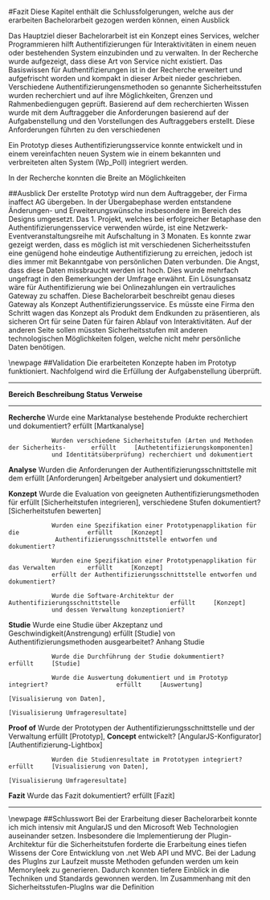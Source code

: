 #Fazit
Diese Kapitel enthält die Schlussfolgerungen, welche aus der erarbeiten Bachelorarbeit gezogen werden können, einen Ausblick


Das Hauptziel dieser Bachelorarbeit ist ein Konzept eines Services, welcher Programmieren hilft Authentifizierungen für Interaktivitäten in einem neuen oder bestehenden System einzubinden und zu verwalten. In der Recherche wurde aufgezeigt, dass diese Art von Service nicht existiert. Das Basiswissen für Authentifizierungen ist in der Recherche erweitert und aufgefrischt worden und kompakt in dieser Arbeit nieder geschrieben. Verschiedene Authentifizierungensmethoden so genannte Sicherheitsstufen wurden recherchiert und auf ihre Möglichkeiten, Grenzen und Rahmenbediengugen geprüft. Basierend auf dem recherchierten Wissen wurde mit dem Auftraggeber die Anforderungen basierend auf der Aufgabenstellung und den Vorstellungen des Auftraggebers erstellt. Diese Anforderungen führten zu den verschiedenen

Ein Prototyp dieses Authentifizierungsservice konnte entwickelt und in einem vereinfachten neuen System wie in einem bekannten und verbreiteten alten System (Wp_Poll) integriert werden. 

In der Recherche konnten die Breite an Möglichkeiten

##Ausblick
Der erstellte Prototyp wird nun dem Auftraggeber, der Firma inaffect AG übergeben. In der Übergabephase werden entstandene Änderungen- und Erweiterungswünsche insbesondere im Bereich des Designs umgesetzt. Das 1. Projekt, welches bei erfolgreicher Betaphase den Authentifizierungensservice verwenden würde, ist eine Netzwerk-Eventveranstaltungsreihe mit Aufschaltung in 3 Monaten.
Es konnte zwar gezeigt werden, dass es möglich ist mit verschiedenen Sicherheitsstufen eine genügend hohe eindeutige Authentifizierung zu erreichen, jedoch ist dies immer mit Bekanntgabe von persönlichen Daten verbunden. Die Angst, dass diese Daten missbraucht werden ist hoch. Dies wurde mehrfach ungefragt in den Bemerkungen der Umfrage erwähnt. Ein Lösungsansatz wäre für Authentifizierung wie bei Onlinezahlungen ein vertrauliches Gateway zu schaffen. Diese Bachelorarbeit beschreibt genau dieses Gateway als Konzept Authentifizierungsservice. Es müsste eine Firma den Schritt wagen das Konzept als Produkt dem Endkunden zu präsentieren, als sicheren Ort für seine Daten für fairen Ablauf von Interaktivitäten. Auf der anderen Seite sollen müssten Sicherheitsstufen mit anderen technologischen Möglichkeiten folgen, welche nicht mehr persönliche Daten benötigen.

\newpage
##Validation
Die erarbeiteten Konzepte haben im Prototyp funktioniert. Nachfolgend wird die Erfüllung der Aufgabenstellung überprüft.

-----------------------------------------------------------------------------------------------------------	----------------------
__Bereich__		__Beschreibung__																__Status__  __Verweise__
-------------	-------------------------------------------------------------------------------	----------- ----------------------
__Recherche__ 	Wurde eine Marktanalyse bestehende Produkte recherchiert und dokumentiert?		erfüllt     [Martkanalyse]
                                                                                                            
				Wurden verschiedene Sicherheitstufen (Arten und Methoden der Sicherheits- 	    erfüllt     [Authetentifizierungskomponenten]           
				und Identitätsüberprüfung) recherchiert und dokumentiert						
                                                                                                            
__Analyse__     Wurden die Anforderungen der Authentifizierungsschnittstelle mit dem 			erfüllt     [Anforderungen]
				Arbeitgeber analysiert und dokumentiert? 	                                                
                                                                                                            
__Konzept__		Wurde die Evaluation von geeigneten Authentifizierungsmethoden für 				erfüllt     [Sicherheitstufen integrieren],
				verschiedene Stufen dokumentiert?	                                                        [Sicherheitstufen bewerten]
				                                                                                            
				Wurden eine Spezifikation einer Prototypenapplikation für die					erfüllt     [Konzept]
				 Authentifizierungsschnittstelle entworfen und dokumentiert?	                            
				                                                                                            
				Wurden eine Spezifikation einer Prototypenapplikation für das Verwalten		    erfüllt     [Konzept]            
				erfüllt der Authentifizierungsschnittstelle entworfen und dokumentiert?	                    				
                                                                                                            
				Wurde die Software-Architektur der Authentifizierungsschnittstelle 				erfüllt     [Konzept]   
				und dessen Verwaltung konzeptioniert?                                                       
				                                                                                            
__Studie__		Wurde eine Studie über Akzeptanz und Geschwindigkeit(Anstrengung)				erfüllt     [Studie]
				von Authentifizierungsmethoden ausgearbeitet?                                               Anhang Studie
				                                                                                            
				Wurde die Durchführung der Studie dokummentiert?								erfüllt     [Studie]
				                                                                                            
				Wurde die Auswertung dokumentiert und im Prototyp integriert?					erfüllt     [Auswertung]
																											[Visualisierung von Daten],
																											[Visualisierung Umfrageresultate]
				                                                                                            
__Proof of__	Wurde der Prototypen der Authentifizierungsschnittstelle und der Verwaltung		erfüllt     [Prototyp],
__Concept__		entwickelt?                                                                                 [AngularJS-Konfigurator]
																											[Authentifizierung-Lightbox]
                                                                                                            
				Wurden die Studienresultate im Prototypen integriert?							erfüllt     [Visualisierung von Daten],
																											[Visualisierung Umfrageresultate]
                                                                                                            
__Fazit__		Wurde das Fazit dokumentiert?													erfüllt		[Fazit]				
----------------------------------------------------------------------------------------------------------- -----------

\newpage
##Schlusswort
Bei der Erarbeitung dieser Bachelorarbeit konnte ich mich intensiv mit AngularJS und den Microsoft Web Technologien auseinander setzen. Insbesondere die Implementierung der Plugin-Architektur für die Sicherheitstufen forderte die Erarbeitung eines tiefen Wissens der Core Entwicklung von .net Web API und MVC. Bei der Ladung des PlugIns zur Laufzeit musste Methoden gefunden werden um kein Memoryleek zu generieren. Dadurch konnten tiefere Einblick in die Techniken und Standards gewonnen werden. Im Zusammenhang mit den Sicherheitsstufen-PlugIns war die Definition 
